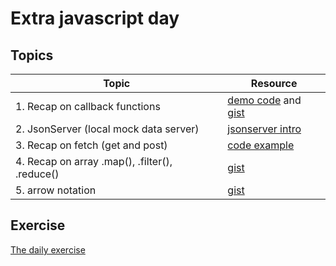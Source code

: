 # Extra javascript day

## Topics

| Topic                                    | Resource                                 |
| ---------------------------------------- | ---------------------------------------- |
| 1. Recap on callback functions           | [demo code](https://github.com/HartmannDemoCode/Sem2/blob/master/CallbackInJava/src/callbackinjava/CallbackInJava.java) and [gist](https://gist.github.com/Thomas-Hartmann/54a3438f8287c13508ff6191119b0d2f) |
| 2. JsonServer (local mock data server)   | [jsonserver intro](jsonserver.md)        |
| 3. Recap on fetch (get and post)         | [code example](https://gist.github.com/Thomas-Hartmann/33f2a06e7b7156186621c22af9c0ee26) |
| 4. Recap on array .map(), .filter(), .reduce() | [gist](https://gist.github.com/Thomas-Hartmann/54b66dea451a36f9aaf5b517b3245599) |
| 5. arrow notation                        | [gist](https://gist.github.com/Thomas-Hartmann/5f75848bb9899f1370adf9745c9da971) |

## Exercise

[The daily exercise](ex1.md)

